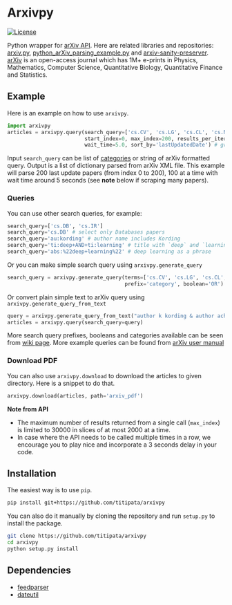# Arxivpy

[![License](https://img.shields.io/badge/license-MIT-blue.svg?style=flat)](https://github.com/titipata/arxivpy/blob/master/LICENSE)

Python wrapper for [arXiv API](http://arxiv.org/help/api/index).
Here are related libraries and repositories: [arxiv.py](https://github.com/lukasschwab/arxiv.py),
[python_arXiv_parsing_example.py](https://arxiv.org/help/api/examples/python_arXiv_parsing_example.txt)
and [arxiv-sanity-preserver](https://github.com/karpathy/arxiv-sanity-preserver).
[arXiv](http://arxiv.org/) is an open-access journal which has 1M+ e-prints in
Physics, Mathematics, Computer Science, Quantitative Biology,
Quantitative Finance and Statistics.

## Example

Here is an example on how to use `arxivpy`.

```python
import arxivpy
articles = arxivpy.query(search_query=['cs.CV', 'cs.LG', 'cs.CL', 'cs.NE', 'stat.ML'],
                         start_index=0, max_index=200, results_per_iteration=100,
                         wait_time=5.0, sort_by='lastUpdatedDate') # grab 200 articles
```

Input `search_query` can be list of [categories](https://github.com/titipata/arxivpy/wiki)
or string of arXiv formatted query. Output is a list of dictionary parsed from arXiv XML file.
This example will parse 200 last update papers (from index 0 to 200), 100 at a time with wait time
around 5 seconds (see **note** below if scraping many papers).

### Queries

You can use other search queries, for example:

```python
search_query=['cs.DB', 'cs.IR']
search_query='cs.DB' # select only Databases papers
search_query='au:kording' # author name includes Kording
search_query='ti:deep+AND+ti:learning' # title with `deep` and `learning`
search_query='abs:%22deep+learning%22' # deep learning as a phrase
```

Or you can make simple search query using `arxivpy.generate_query`

```python
search_query = arxivpy.generate_query(terms=['cs.CV', 'cs.LG', 'cs.CL', 'cs.NE', 'stat.ML'],
                                      prefix='category', boolean='OR')
```

Or convert plain simple text to arXiv query using `arxivpy.generate_query_from_text`

```python
query = arxivpy.generate_query_from_text("author k kording & author achakulvisut & title science & abstract recommendation") # awesome paper
articles = arxivpy.query(search_query=query)
```

More search query prefixes, booleans and categories available can be seen
from [wiki page](https://github.com/titipata/arxivpy/wiki). More example queries
can be found from [arXiv user manual](http://arxiv.org/help/api/user-manual)

### Download PDF

You can also use `arxivpy.download` to download the articles to given directory.
Here is a snippet to do that.

```python
arxivpy.download(articles, path='arxiv_pdf')
```

**Note from API**

- The maximum number of results returned from a single call (`max_index`)
is limited to 30000 in slices of at most 2000 at a time.
- In case where the API needs to be called multiple times in a row,
we encourage you to play nice and incorporate a 3 seconds delay in your code.

## Installation

The easiest way is to use `pip`.

```bash
pip install git+https://github.com/titipata/arxivpy
```

You can also do it manually by cloning the repository and run `setup.py` to install the package.

```bash
git clone https://github.com/titipata/arxivpy
cd arxivpy
python setup.py install
```

## Dependencies

- [feedparser](https://github.com/kurtmckee/feedparser)
- [dateutil](https://github.com/dateutil/dateutil)
